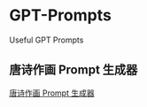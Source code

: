 # GPT-Prompts
Useful GPT Prompts

## 唐诗作画 Prompt 生成器
[唐诗作画 Prompt 生成器](https://github.com/kowloonzh/GPT-Prompts/blob/main/README-tang-poetry.md)
